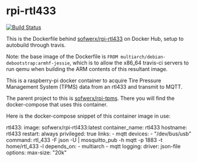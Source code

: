 # rpi-rtl433

[![Build Status](https://travis-ci.org/sofwerx/rpi-rtl433.svg)](https://travis-ci.org/sofwerx/rpi-rtl433)

This is the Dockerfile behind [sofwerx/rpi-rtl433](https://hub.docker.com/r/sofwerx/rpi-rtl433/) on Docker Hub, setup to autobuild through travis.

Note: the base image of the Dockerfile is `FROM multiarch/debian-debootstrap:armhf-jessie`, which is to allow the x86_64 travis-ci servers to run qemu when building the ARM contents of this resultant image.

This is a raspberry-pi docker container to acquire Tire Pressure Management System (TPMS) data from an rtl433 and transmit to MQTT.

The parent project to this is [sofwerx/rpi-tpms](https://github.com/sofwerx/rpi-tpms). There you will find the docker-compose that uses this container.

Here is the docker-compose snippet of this container image in use:

  rtl433:
    image: sofwerx/rpi-rtl433:latest
    container_name: rtl433
    hostname: rtl433
    restart: always
    privileged: true
    links:
      - mqtt
    devices:
      - "/dev/bus/usb"
    command: rtl_433 -F json -U | mosquitto_pub -h mqtt -p 1883 -t home/rtl_433 -l
    depends_on:
      - multiarch
      - mqtt
    logging:
      driver: json-file
      options:
        max-size: "20k"


